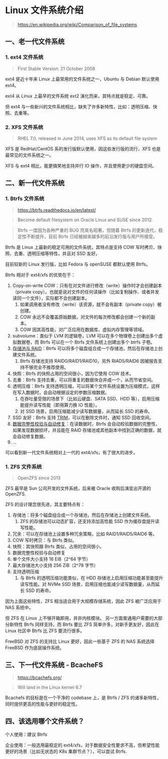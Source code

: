 # Linux 文件系统介绍

> https://en.wikipedia.org/wiki/Comparison_of_file_systems

## 一、老一代文件系统

### 1. ext4 文件系统

> First Stable Version: 21 October 2008

ext4 是近十年来 Linux 上最常用的文件系统之一，Ubuntu 与 Debian 默认使用 ext4。

ext4 从 Linux 上最早的文件系统 ext2 演化而来，其特点就是稳定、可靠。

但 ext4 与一些新兴的文件系统相比，缺失了许多新特性，比如：透明压缩、快照、去重等。

### 2. XFS 文件系统

> RHEL 7.0, released in June 2014, uses XFS as its default file system

XFS 是 RedHat/CentOS 系的发行版默认使用，因这些发行版的流行，XFS 也是最常见的文件系统之一。

XFS 与 ext4 相比，能更搞笑地支持并行 IO 操作，并且使用更少的硬盘空间。


## 二、新一代文件系统


### 1. Btrfs 文件系统

> https://btrfs.readthedocs.io/en/latest/

> Become default filesystem on Oracle Linux and SUSE since 2012.

> Btrfs 一度因为各种严重的 BUG 而臭名昭著，但随着 Btrfs 的更新迭代，稳定性不断提升，目前 Btrfs 已经被越来越多的前沿发行版与用户所接受。

Btrfs 是 Linux 上最新的稳定可用的文件系统，其特点是支持 COW 写时拷贝、快照、去重、透明压缩等特性，并且对 SSD 友好。

目前较新的 Linux 发行版，比如 Fedora 与 openSUSE 都默认使用 Btrfs。

Btrfs 相对于 ext4/xfs 的优势在于：

1. Copy-on-write COW：只有在对文件进行修改（write）操作时才会创建副本（private copy）。也就是说对文件的任何读操作（比如复制操作、或者并发读同一个文件），实际都不会创建副本。
    1. 如果调用者没有修改（write）该资源，就不会有副本（private copy）被创建。
    2. COW 永远不会覆盖原始数据，对文件的每次修改都会创建一个新的副本。
    3. COW 因其高性能，对广泛应用在数据库、虚拟内存管理等领域。
2. subvolume：类似于 LVM 的逻辑卷，LVM 可以在多个物理卷上创建出多个虚拟数据卷，而 Btrfs 可以在一个 Btrfs 文件系统上创建出多个 btrfs 子卷。
3. [存储池与 RAID](https://btrfs.readthedocs.io/en/latest/Volume-management.html)：Btrfs 可以将多个磁盘组合成一个存储池，然后在存储池上创建文件系统。
    1. Btrfs 存储池支持 RAID0/RAID1/RAID10，另外 RIAD5/RAID6 因被报告支持不够完全不推荐使用。
2. 快照：Btrfs 的快照占用的空间很小，因为它使用 COW 技术。
3. 去重：Btrfs 支持去重，可以将重复的数据块合并成一个，从而节省空间。
4. 透明压缩：Btrfs 支持透明压缩，可以将某个文件系统设置为压缩模式，这样在写入数据时，会自动根据设定的参数压缩数据。
    1. 在吞吐量受限的场景下（比如云硬盘、SATA SSD、HDD 等），启用压缩能提升读写性能（即用算力换 IO 性能）。
    2. 对 SSD 场景，启用压缩能减少读写数据量，从而延长 SSD 的寿命。
5. SSD 友好：Btrfs 支持 [TRIM](https://btrfs.readthedocs.io/en/latest/Trim.html)，可以在删除文件时，通知 SSD 回收空间。
6. [数据完整性校验与自动修复](https://btrfs.readthedocs.io/en/latest/Auto-repair.html)：在读数据时，Btrfs 会自动校验数据的完整性，如果发现数据损坏，并且能在 RAID 存储池或其他副本中找到正确的数据，就会自动修复数据。
7. ...

可以看到新一代文件系统相对上一代的 ext4/xfs，有了很大的进步。

### 1. ZFS 文件系统

> OpenZFS since 2013

ZFS 最早是 Sun 公司开发的文件系统，后来被 Oracle 收购后演变出开源的 OpenZFS.

ZFS 的设计理念很先进，其主要特点有：

1. 存储池：将多个磁盘组合成一个存储池，然后在存储池上创建文件系统。
    1. ZFS 的存储池可以动态扩容，还支持添加高性能 SSD 作为缓存盘提升读写性能。
2. 冗余：可以在存储池上设置多种冗余策略，比如 RAID1/RAID5/RAID6 等。
4. COW 写时拷贝：与 Btrfs 类似。
3. 快照：其快照跟 Btrfs 类似，占用的空间很小。
4. 数据完整性校验与自动修复
5. 单个文件大小支持 16 EiB（2^64 字节）
6. 最大存储池大小支持 256 ZiB（2^78 字节）
7. 支持透明压缩
    1. 与 Btrfs 的透明压缩功能类似，在 HDD 存储池上启用压缩功能甚至能提升读写性能。对 NVMe SSD 场景，启用压缩也能减少读写数据量，从而延长 SSD 的寿命。

因为上面这些特性，ZFS 相当适合用于大规模存储系统，因此 ZFS 被广泛应用于 NAS 系统中。

但 ZFS 在 Linux 上不够开箱即用，并非内核模块。
另一方面普通用户需要的大部分新特性 Btrfs 同样支持，而 Btrfs 要比 ZFS 简单许多，对新手更友好，因此在 Linux 社区中 Btrfs 比 ZFS 要流行很多。

FreeBSD 对 ZFS 的支持比 Linux 更好，因此一些基于 ZFS 的 NAS 系统选择 FreeBSD 作为底层操作系统。


## 三、下一代文件系统 - BcacheFS

> https://bcachefs.org/

> Will land in the Linux kernel 6.7

Bcachefs 的目标是在一个干净的 codebase 上，是 Btrfs / ZFS 的诸多新特性，同时提供更高的性能与更好的稳定性。



## 四、该选用哪个文件系统？


个人使用：建议 Btrfs

企业使用：一般选用最稳定的 ext4/xfs，对于数据安全性要求不高，但希望性能更好的场景（比如无状态的 K8s 集群节点？），可以尝试 Btrfs.


